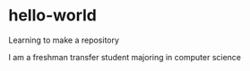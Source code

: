 # hello-world
Learning to make a repository

I am a freshman transfer student majoring in computer science
